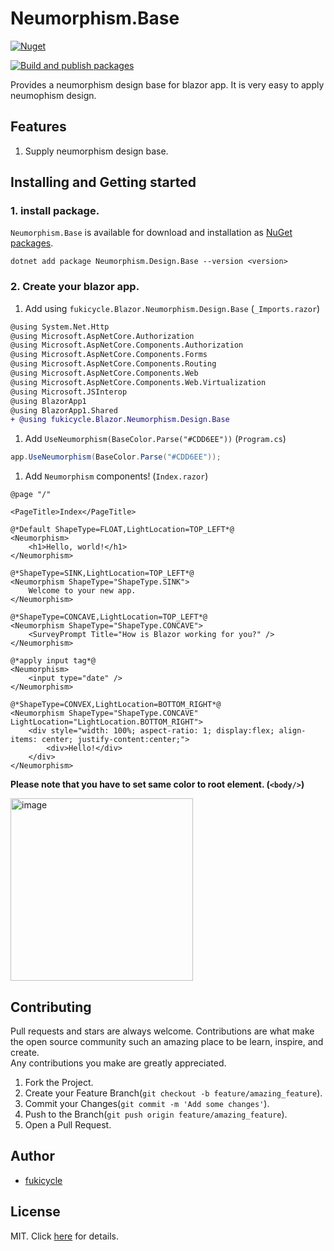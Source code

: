 # Neumorphism.Base
[![Nuget](https://img.shields.io/nuget/v/Neumorphism.Design.Base.svg)](https://www.nuget.org/packages/Neumorphism.Design.Base)

[![Build and publish packages](https://github.com/fukicycle/neumorphism.design.base/actions/workflows/production.yml/badge.svg)](https://github.com/fukicycle/neumorphism.design.base/actions/workflows/production.yml)

Provides a neumorphism design base for blazor app. It is very easy to apply neumophism design.

## Features
1. Supply neumorphism design base.

## Installing and Getting started
### 1. install package.
`Neumorphism.Base` is available for download and installation as [NuGet packages](https://www.nuget.org/packages/Neumorphism.Design.Base).
```
dotnet add package Neumorphism.Design.Base --version <version>
```

### 2. Create your blazor app.
1. Add using `fukicycle.Blazor.Neumorphism.Design.Base` (`_Imports.razor`)
```diff
@using System.Net.Http
@using Microsoft.AspNetCore.Authorization
@using Microsoft.AspNetCore.Components.Authorization
@using Microsoft.AspNetCore.Components.Forms
@using Microsoft.AspNetCore.Components.Routing
@using Microsoft.AspNetCore.Components.Web
@using Microsoft.AspNetCore.Components.Web.Virtualization
@using Microsoft.JSInterop
@using BlazorApp1
@using BlazorApp1.Shared
+ @using fukicycle.Blazor.Neumorphism.Design.Base
```
1. Add `UseNeumorphism(BaseColor.Parse("#CDD6EE"))` (`Program.cs`)
```csharp
app.UseNeumorphism(BaseColor.Parse("#CDD6EE"));
```
1. Add `Neumorphism` components! (`Index.razor`)
```razor
@page "/"

<PageTitle>Index</PageTitle>

@*Default ShapeType=FLOAT,LightLocation=TOP_LEFT*@
<Neumorphism>
    <h1>Hello, world!</h1>
</Neumorphism>

@*ShapeType=SINK,LightLocation=TOP_LEFT*@
<Neumorphism ShapeType="ShapeType.SINK">
    Welcome to your new app.
</Neumorphism>

@*ShapeType=CONCAVE,LightLocation=TOP_LEFT*@
<Neumorphism ShapeType="ShapeType.CONCAVE">
    <SurveyPrompt Title="How is Blazor working for you?" />
</Neumorphism>

@*apply input tag*@
<Neumorphism>
    <input type="date" />
</Neumorphism>

@*ShapeType=CONVEX,LightLocation=BOTTOM_RIGHT*@
<Neumorphism ShapeType="ShapeType.CONCAVE" LightLocation="LightLocation.BOTTOM_RIGHT">
    <div style="width: 100%; aspect-ratio: 1; display:flex; align-items: center; justify-content:center;">
        <div>Hello!</div>
    </div>
</Neumorphism>
```

**Please note that you have to set same color to root element. (`<body/>`)**

<img width="292" alt="image" src="https://github.com/fukicycle/neumorphism.design.base/assets/106070646/7fd8d7ea-6dc0-423a-bd39-c550d94eedb4">

## Contributing
Pull requests and stars are always welcome.
Contributions are what make the open source community such an amazing place to be learn, inspire, and create.   
Any contributions you make are greatly appreciated.

1. Fork the Project.
2. Create your Feature Branch(`git checkout -b feature/amazing_feature`).
3. Commit your Changes(`git commit -m 'Add some changes'`).
4. Push to the Branch(`git push origin feature/amazing_feature`).
5. Open a Pull Request.

## Author
- [fukicycle](https://github.com/fukicycle)

## License
MIT. Click [here](./LICENSE) for details.
